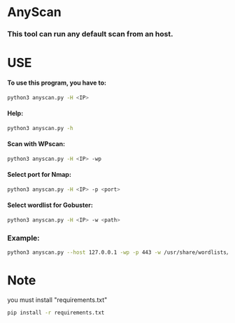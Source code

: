
# AnyScan

### This tool can run any default scan from an host.





# USE

#### To use this program, you have to:

```bash
python3 anyscan.py -H <IP>
```

#### Help:
```bash
python3 anyscan.py -h
```

#### Scan with WPscan:
```bash
python3 anyscan.py -H <IP> -wp
```
#### Select port for Nmap:
```bash
python3 anyscan.py -H <IP> -p <port>
```

#### Select wordlist for Gobuster:
```bash
python3 anyscan.py -H <IP> -w <path>
```

### Example:
```bash
python3 anyscan.py --host 127.0.0.1 -wp -p 443 -w /usr/share/wordlists/dirb/big.txt
```
# Note

you must install "requirements.txt"
```bash
pip install -r requirements.txt
```
